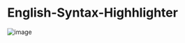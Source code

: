 ﻿# English-Syntax-Highhlighter
![image](https://github.com/user-attachments/assets/ddb32e6c-bdcd-4b26-9a3a-d90e24e7985a)
